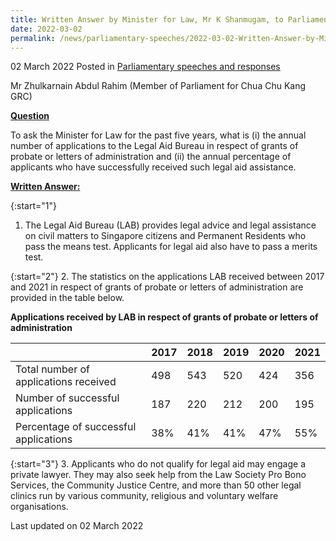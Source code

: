 ```yaml
---
title: Written Answer by Minister for Law, Mr K Shanmugam, to Parliamentary Question on Annual Number of Applications to Legal Aid Bureau on Grants of Probate or Letters of Administration and Success Rate for Past Five Years
date: 2022-03-02
permalink: /news/parliamentary-speeches/2022-03-02-Written-Answer-by-Minister-for-Law-K-Shanmugam-to-PQ-on-Annual-Number-of-Applications-to-Legal-Aid-Bureau-on-Grants-of-Probate-or-Letters-of-Administration-and-Success-Rate-for-Past-Five-Years
---
```


02 March 2022 Posted in [Parliamentary speeches and responses](/news/parliamentary-speeches)

Mr Zhulkarnain Abdul Rahim (Member of Parliament for Chua Chu Kang GRC) 
  
**<b><u>Question</u></b>**  

To ask the Minister for Law for the past five years, what is (i) the annual number of applications to the Legal Aid Bureau in respect of grants of probate or letters of administration and (ii) the annual percentage of applicants who have successfully received such legal aid assistance.

**<b><u>Written Answer:</u></b>**  
 
{:start="1"}
1.	The Legal Aid Bureau (LAB) provides legal advice and legal assistance on civil matters to Singapore citizens and Permanent Residents who pass the means test. Applicants for legal aid also have to pass a merits test.  

{:start="2"}
2.	The statistics on the applications LAB received between 2017 and 2021 in respect of grants of probate or letters of administration are provided in the table below. 

**<b>Applications received by LAB in respect of grants of probate or letters of administration</b>**

|                |2017|2018|2019|2020|2021|
|----------------|-------------------------------|-----------------------------|-------------------------------|-----------------------------|-------------------------------|
|Total number of applications received|498|543|520|424|356|
|Number of successful applications|187|220|212|200|195|
|Percentage of successful applications|38%|41%|41%|47%|55%|

{:start="3"}
3.	Applicants who do not qualify for legal aid may engage a private lawyer. They may also seek help from the Law Society Pro Bono Services, the Community Justice Centre, and more than 50 other legal clinics run by various community, religious and voluntary welfare organisations.

<p class="right-side-updated">Last updated on 02 March 2022</p>
